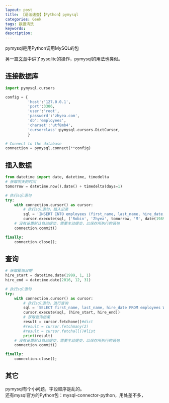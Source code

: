 ```yaml
---
layout: post
title: 【语法速查】【Python】pymysql
categories: Geek
tags: 数据清洗
keywords:
description:
---
```


pymysql是用Python调用MySQL的包  

另一篇[文章](http://www.guofei.site/2017/04/26/pysqlite.html)中讲了pysqlite的操作，pymysql的用法也类似。  

## 连接数据库
```py
import pymysql.cursors

config = {
          'host':'127.0.0.1',
          'port':3306,
          'user':'root',
          'password':'zhyea.com',
          'db':'employees',
          'charset':'utf8mb4',
          'cursorclass':pymysql.cursors.DictCursor,
          }

# Connect to the database
connection = pymysql.connect(**config)
```

## 插入数据

```py
from datetime import date, datetime, timedelta
# 获取明天的时间
tomorrow = datetime.now().date() + timedelta(days=1)

# 执行sql语句
try:
    with connection.cursor() as cursor:
        # 执行sql语句，插入记录
        sql = 'INSERT INTO employees (first_name, last_name, hire_date, gender, birth_date) VALUES (%s, %s, %s, %s, %s)'
        cursor.execute(sql, ('Robin', 'Zhyea', tomorrow, 'M', date(1989, 6, 14)));
    # 没有设置默认自动提交，需要主动提交，以保存所执行的语句
    connection.commit()

finally:
    connection.close();
```

## 查询

```py
# 获取雇佣日期
hire_start = datetime.date(1999, 1, 1)
hire_end = datetime.date(2016, 12, 31)

# 执行sql语句
try:
    with connection.cursor() as cursor:
        # 执行sql语句，进行查询
        sql = 'SELECT first_name, last_name, hire_date FROM employees WHERE hire_date BETWEEN %s AND %s'
        cursor.execute(sql, (hire_start, hire_end))
        # 获取查询结果
        result = cursor.fetchone()#dict
        #result = cursor.fetchmany(2)
        #result = cursor.fetchall()#list
        print(result)
    # 没有设置默认自动提交，需要主动提交，以保存所执行的语句
    connection.commit()

finally:
    connection.close();
```

## 其它
pymysql有个小问题，字段顺序是乱的。  
还有mysql官方的Python包：mysql-connector-python，用处差不多，
